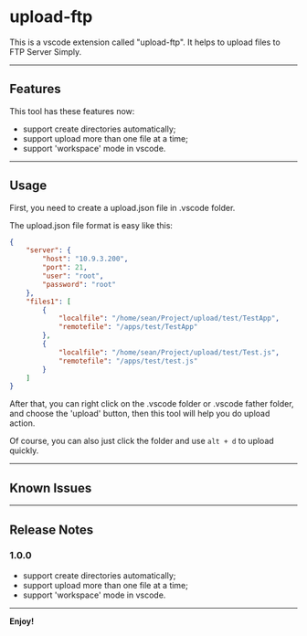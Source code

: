 # upload-ftp 

This is a vscode extension called "upload-ftp". It helps to upload files to FTP Server Simply. 

---
## Features
This tool has these features now:
- support create directories automatically;
- support upload more than one file at a time;
- support 'workspace' mode in vscode.
---
## Usage

First, you need to create a upload.json file in .vscode folder.

The upload.json file format is easy like this:
```json
{
    "server": {
        "host": "10.9.3.200",
        "port": 21,
        "user": "root",
        "password": "root"
    },
    "files1": [
        {
            "localfile": "/home/sean/Project/upload/test/TestApp",
            "remotefile": "/apps/test/TestApp"
        },
        {
            "localfile": "/home/sean/Project/upload/test/Test.js",
            "remotefile": "/apps/test/test.js"
        }
    ]
}
```

After that, you can right click on the .vscode folder or .vscode father folder, and choose the 'upload' button, then this tool will help you do upload action.

Of course, you can also just click the folder and use `alt + d` to upload quickly.


---
## Known Issues

---

## Release Notes


### 1.0.0

- support create directories automatically;
- support upload more than one file at a time;
- support 'workspace' mode in vscode.



---


**Enjoy!**

